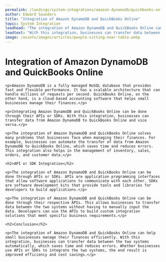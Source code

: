 ```yaml
---
permalink: /landings/system-integrations/amazon-dynamodb/quickbooks-online
author: Edward Saunders
title: "Integration of Amazon DynamoDB and QuickBooks Online"
topic: System Integration
leadhead: "The integration of Amazon DynamoDB and QuickBooks Online can help small businesses manage their finances efficiently"
leadtext: "With this integration, businesses can transfer data between the two systems automatically, which saves time and reduces errors. Whether businesses use APIs or SDKs to integrate the two systems, the end result is improved efficiency and cost savings."
image: /assets/images/articles/people-sitting-near-table.webp
---
```

<div class="arttext">    <h1>Integration of Amazon DynamoDB and QuickBooks Online</h1>

    <p>Amazon DynamoDB is a fully managed NoSQL database that provides fast and flexible performance. It has a scalable architecture that can handle millions of requests per second. QuickBooks Online, on the other hand, is a cloud-based accounting software that helps small businesses manage their finances.</p>

    <p>Integrating Amazon DynamoDB and QuickBooks Online can be done through their APIs or SDKs. With this integration, businesses can transfer data from Amazon DynamoDB to QuickBooks Online and vice versa.</p>

    <p>The integration of Amazon DynamoDB and QuickBooks Online solves many problems that businesses face when managing their finances. For example, businesses can automate the transfer of data from Amazon DynamoDB to QuickBooks Online, which saves time and reduces errors. This integration also helps in the management of inventory, sales, orders, and customer data.</p>

    <h2>API or SDK Integration</h2>

    <p>The integration of Amazon DynamoDB and QuickBooks Online can be done through APIs or SDKs. APIs are application programming interfaces that allow software applications to communicate with each other. SDKs are software development kits that provide tools and libraries for developers to build applications.</p>

    <p>The integration of Amazon DynamoDB and QuickBooks Online can be done through their respective APIs. This allows businesses to transfer data between the two systems without having to manually input the data. Developers can use the APIs to build custom integration solutions that meet specific business requirements.</p>

    <h2>Conclusion</h2>

    <p>The integration of Amazon DynamoDB and QuickBooks Online can help small businesses manage their finances efficiently. With this integration, businesses can transfer data between the two systems automatically, which saves time and reduces errors. Whether businesses use APIs or SDKs to integrate the two systems, the end result is improved efficiency and cost savings.</p>

</div>